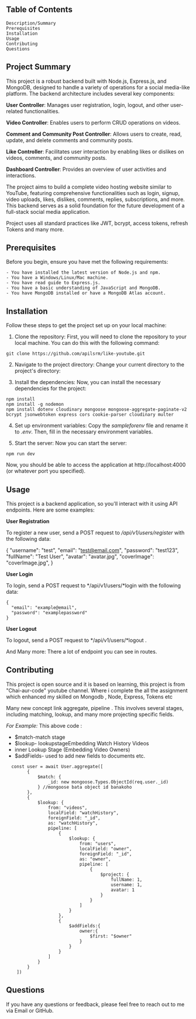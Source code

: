 

 ## Table of Contents
    Description/Summary
    Prerequisites
    Installation
    Usage
    Contributing
    Questions

## Project Summary

This project is a robust backend built with Node.js, Express.js, and MongoDB, designed to handle a variety of operations for a social media-like platform. The backend architecture includes several key components:

**User Controller**: Manages user registration, login, logout, and other user-related functionalities.

**Video Controller**: Enables users to perform CRUD operations on videos.

**Comment and Community Post Controller**: Allows users to create, read, update, and delete comments and community posts.

**Like Controller**: Facilitates user interaction by enabling likes or dislikes on videos, comments, and community posts.

**Dashboard Controller**: Provides an overview of user activities and interactions.

The project aims to build a complete video hosting website similar to YouTube, featuring comprehensive functionalities such as login, signup, video uploads, likes, dislikes, comments, replies, subscriptions, and more. This backend serves as a solid foundation for the future development of a full-stack social media application.

Project uses all standard practices like JWT, bcrypt, access tokens, refresh Tokens and many more. 


## Prerequisites

Before you begin, ensure you have met the following requirements:
```
- You have installed the latest version of Node.js and npm.
- You have a Windows/Linux/Mac machine.
- You have read guide to Express.js.
- You have a basic understanding of JavaScript and MongoDB.
- You have MongoDB installed or have a MongoDB Atlas account.
```


## Installation
Follow these steps to get the project set up on your local machine:

1. Clone the repository: First, you will need to clone the repository to your local machine. You can do this with the following command:
```
git clone https://github.com/apilsrm/like-youtube.git
```
2. Navigate to the project directory: Change your current directory to the project's directory:

3. Install the dependencies: Now, you can install the necessary dependencies for the project:

```
npm install
npm install -g nodemon
npm install dotenv cloudinary mongoose mongoose-aggregate-paginate-v2 bcrypt jsonwebtoken express cors cookie-parser cloudinary multer
```

4. Set up environment variables: Copy the *sampleforenv* file and rename it to *.env*. Then, fill in the necessary environment variables.

5. Start the server: Now  you can start the server:

```
npm run dev
```

Now, you should be able to access the application at http://localhost:4000 (or whatever port you specified).



## Usage
This project is a backend application, so you'll interact with it using API endpoints. Here are some examples:

**User Registration**

To register a new user, send a POST request to */api/v1/users/register* with the following data:

{
  "username": "test",
  "email": "test@email.com",
  "password": "test123",
  "fullName": "Test User",
  "avatar": "avatar.jpg",
  "coverImage": "coverImage.jpg",
}

**User Login**

To login, send a POST request to */api/v1/users/*login with the following data:

```
{
  "email": "example@email",
  "password": "examplepassword"
}
```

**User Logout**

To logout, send a POST request to */api/v1/users/*logout .

And Many more:
There a lot of endpoint you can see in routes.


## Contributing
This project is open source and it is based on learning, this project is from "Chai-aur-code" youtube channel. Where i complete the all the assignment which enhanced my skilled on Mongodb , Node,  Express,  Tokens etc 

Many new concept link aggregate, pipeline . This involves several stages, including matching, lookup, and many more projecting specific fields.

   *For Example:* 
 This above code :
   - $match-match stage
   - $lookup- lookupstageEmbedding Watch History Videos
   - inner Lookup Stage (Embedding Video Owners)
   - $addFields- used to add new fields to documents
   etc.

```
  const user = await User.aggregate([
        {
            $match: {
                _id: new mongoose.Types.ObjectId(req.user._id)
            } //mongoose bata object id banakoho 
        },
        {
            $lookup: {
                from: "videos",
                localField: "watchHistory",
                foreignField: "_id",
                as: "watchHistory",
                pipeline: [
                    {
                        $lookup: {
                            from: "users",
                            localField: "owner",
                            foreignField: "_id",
                            as: "owner",
                            pipeline: [
                                {
                                    $project: {
                                        fullName: 1,
                                        username: 1,
                                        avatar: 1
                                    }
                                }
                            ]
                        }
                    },
                    {
                        $addFields:{
                            owner:{
                                $first: "$owner"
                            }
                        }
                    }
                ]
            }
        }
    ])

```

## Questions
If you have any questions or feedback, please feel free to reach out to me via Email or GitHub.
